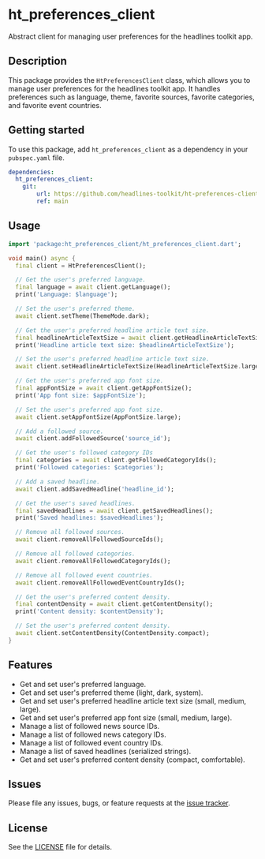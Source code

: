 # ht_preferences_client

Abstract client for managing user preferences for the headlines toolkit app.

## Description

This package provides the `HtPreferencesClient` class, which allows you to manage user preferences for the headlines toolkit app. It handles preferences such as language, theme, favorite sources, favorite categories, and favorite event countries.

## Getting started

To use this package, add `ht_preferences_client` as a dependency in your `pubspec.yaml` file.

```yaml
dependencies:
  ht_preferences_client:
    git:
        url: https://github.com/headlines-toolkit/ht-preferences-client.git
        ref: main
```

## Usage

```dart
import 'package:ht_preferences_client/ht_preferences_client.dart';

void main() async {
  final client = HtPreferencesClient();

  // Get the user's preferred language.
  final language = await client.getLanguage();
  print('Language: $language');

  // Set the user's preferred theme.
  await client.setTheme(ThemeMode.dark);

  // Get the user's preferred headline article text size.
  final headlineArticleTextSize = await client.getHeadlineArticleTextSize();
  print('Headline article text size: $headlineArticleTextSize');

  // Set the user's preferred headline article text size.
  await client.setHeadlineArticleTextSize(HeadlineArticleTextSize.large);

  // Get the user's preferred app font size.
  final appFontSize = await client.getAppFontSize();
  print('App font size: $appFontSize');

  // Set the user's preferred app font size.
  await client.setAppFontSize(AppFontSize.large);

  // Add a followed source.
  await client.addFollowedSource('source_id');

  // Get the user's followed category IDs
  final categories = await client.getFollowedCategoryIds();
  print('Followed categories: $categories');

  // Add a saved headline.
  await client.addSavedHeadline('headline_id');

  // Get the user's saved headlines.
  final savedHeadlines = await client.getSavedHeadlines();
  print('Saved headlines: $savedHeadlines');

  // Remove all followed sources.
  await client.removeAllFollowedSourceIds();

  // Remove all followed categories.
  await client.removeAllFollowedCategoryIds();

  // Remove all followed event countries.
  await client.removeAllFollowedEventCountryIds();

  // Get the user's preferred content density.
  final contentDensity = await client.getContentDensity();
  print('Content density: $contentDensity');

  // Set the user's preferred content density.
  await client.setContentDensity(ContentDensity.compact);
}

```

## Features

*   Get and set user's preferred language.
*   Get and set user's preferred theme (light, dark, system).
*   Get and set user's preferred headline article text size (small, medium, large).
*   Get and set user's preferred app font size (small, medium, large).
*   Manage a list of followed news source IDs.
*   Manage a list of followed news category IDs.
*   Manage a list of followed event country IDs.
*   Manage a list of saved headlines (serialized strings).
*   Get and set user's preferred content density (compact, comfortable).

## Issues

Please file any issues, bugs, or feature requests at the [issue tracker](https://github.com/headlines-toolkit/ht-preferences-client/issues).

## License

See the [LICENSE](LICENSE) file for details.
